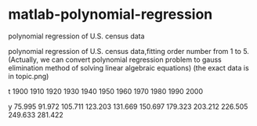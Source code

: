 # matlab-polynomial-regression
polynomial regression of U.S. census data

polynomial regression of U.S. census data,fitting order number from 1 to 5.(Actually, we can convert polynomial regression problem to gauss elimination method of solving linear algebraic equations)
(the exact data is in topic.png)





t
1900
1910
1920
1930
1940
1950
1960
1970
1980
1990
2000





y
75.995
91.972
105.711
123.203
131.669
150.697
179.323
203.212
226.505
249.633
281.422














